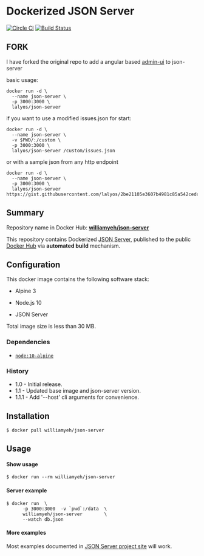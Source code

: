 Dockerized JSON Server
============

[![Circle CI](https://circleci.com/gh/William-Yeh/docker-json-server.svg?style=shield)](https://circleci.com/gh/William-Yeh/docker-json-server) [![Build Status](https://travis-ci.org/William-Yeh/docker-json-server.svg?branch=master)](https://travis-ci.org/William-Yeh/docker-json-server)

## FORK

I have forked the original repo to add a angular based [admin-ui](https://github.com/lalyos/fast-prototyping-with-ng-and-json-server) to json-server

basic usage:
```
docker run -d \
  --name json-server \
  -p 3000:3000 \
  lalyos/json-server
```

if you want to use a modified issues.json for start:
```
docker run -d \
  --name json-server \
  -v $PWD/:/custom \
  -p 3000:3000 \
  lalyos/json-server /custom/issues.json
```

or with a sample json from any http endpoint
```
docker run -d \
  --name json-server \
  -p 3000:3000 \
  lalyos/json-server https://gist.githubusercontent.com/lalyos/2be21105e3607b4981c85a542cedc7fc/raw/issues.json

```

## Summary

Repository name in Docker Hub: **[williamyeh/json-server](https://hub.docker.com/r/williamyeh/json-server/)**

This repository contains Dockerized [JSON Server](https://github.com/typicode/json-server), published to the public [Docker Hub](https://hub.docker.com/) via **automated build** mechanism.



## Configuration

This docker image contains the following software stack:

- Alpine 3

- Node.js 10

- JSON Server

Total image size is less than 30 MB.


### Dependencies

- [`node:10-alpine`](https://hub.docker.com/_/node/)


### History

- 1.0 - Initial release.
- 1.1 - Updated base image and json-server version.
- 1.1.1 - Add '--host' cli arguments for convenience.


## Installation

```
$ docker pull williamyeh/json-server
```



## Usage


#### Show usage

```
$ docker run --rm williamyeh/json-server
```


#### Server example

```
$ docker run  \
      -p 3000:3000  -v `pwd`:/data  \
      williamyeh/json-server        \
      --watch db.json
```

#### More examples

Most examples documented in [JSON Server project site](https://github.com/typicode/json-server) will work.
